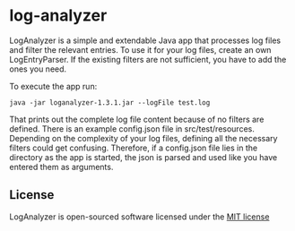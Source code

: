 # log-analyzer

LogAnalyzer is a simple and extendable Java app that processes log files and filter the relevant entries. To use it for your log files, create an own LogEntryParser. If the existing filters are not sufficient, you have to add the ones you need.

To execute the app run:

```
java -jar loganalyzer-1.3.1.jar --logFile test.log
```

That prints out the complete log file content because of no filters are defined. There is an example config.json file in src/test/resources. Depending on the complexity of your log files, defining all the necessary filters could get confusing. Therefore, if a config.json file lies in the directory as the app is started, the json is parsed and used like you have entered them as arguments. 

## License

LogAnalyzer is open-sourced software licensed under the [MIT license](http://opensource.org/licenses/MIT)

